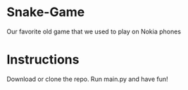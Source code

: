 # Snake-Game
Our favorite old game that we used to play on Nokia phones

# Instructions

Download or clone the repo. Run main.py and have fun!
